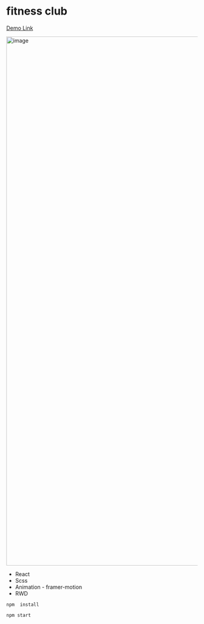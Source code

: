 # fitness club
[Demo Link](https://reactfitclub.pages.dev/)

<img width="1393" alt="image" src="https://user-images.githubusercontent.com/57518241/201278898-29a7da5d-9df8-470e-9066-183b6f845383.png">

- React 
- Scss
- Animation - framer-motion
- RWD

```
npm  install
```
```
npm start
```
